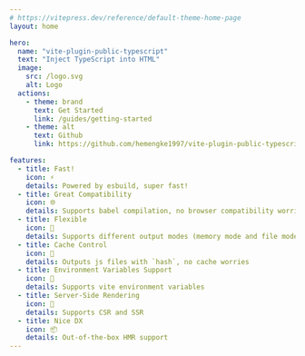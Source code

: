 ```yaml
---
# https://vitepress.dev/reference/default-theme-home-page
layout: home

hero:
  name: "vite-plugin-public-typescript"
  text: "Inject TypeScript into HTML"
  image:
    src: /logo.svg
    alt: Logo
  actions:
    - theme: brand
      text: Get Started
      link: /guides/getting-started
    - theme: alt
      text: Github
      link: https://github.com/hemengke1997/vite-plugin-public-typescript

features:
  - title: Fast!
    icon: ⚡️
    details: Powered by esbuild, super fast!
  - title: Great Compatibility
    icon: 🌐
    details: Supports babel compilation, no browser compatibility worries
  - title: Flexible
    icon: 🎨
    details: Supports different output modes (memory mode and file mode)
  - title: Cache Control
    icon: 🚀
    details: Outputs js files with `hash`, no cache worries
  - title: Environment Variables Support
    icon: 🌈
    details: Supports vite environment variables
  - title: Server-Side Rendering
    icon: 📡
    details: Supports CSR and SSR
  - title: Nice DX
    icon: 📦
    details: Out-of-the-box HMR support
---
```

